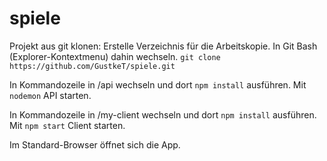 # spiele
Projekt aus git klonen:
Erstelle Verzeichnis für die Arbeitskopie.
In Git Bash (Explorer-Kontextmenu) dahin wechseln.
`git clone https://github.com/GustkeT/spiele.git`

In Kommandozeile in /api wechseln und dort
`npm install`
ausführen.
Mit `nodemon` API starten.


In Kommandozeile in /my-client wechseln und dort
`npm install`
ausführen.
Mit `npm start` Client starten.

Im Standard-Browser öffnet sich die App.
